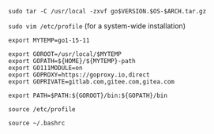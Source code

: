 
`sudo tar -C /usr/local -zxvf go$VERSION.$OS-$ARCH.tar.gz`    


`sudo vim /etc/profile`   (for a system-wide installation)  

```
export MYTEMP=go1-15-11

export GOROOT=/usr/local/$MYTEMP
export GOPATH=${HOME}/${MYTEMP}-path
export GO111MODULE=on
export GOPROXY=https://goproxy.io,direct
export GOPRIVATE=gitlab.com,gitee.com,gitea.com

export PATH=$PATH:${GOROOT}/bin:${GOPATH}/bin
```

`source /etc/profile`  



`source ~/.bashrc`  